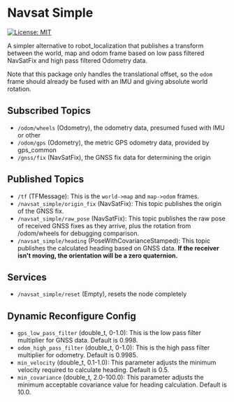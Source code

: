 # Navsat Simple

[![License: MIT](https://img.shields.io/badge/License-MIT-yellow.svg)](https://opensource.org/licenses/MIT)

A simpler alternative to robot_localization that publishes a transform between the world, map and odom frame based on low pass filtered NavSatFix and high pass filtered Odometry data. 

Note that this package only handles the translational offset, so the `odom` frame should already be fused with an IMU and giving absolute world rotation.

## Subscribed Topics

 - `/odom/wheels` (Odometry), the odometry data, presumed fused with IMU or other
 - `/odom/gps` (Odometry), the metric GPS odometry data, provided by gps_common
 - `/gnss/fix` (NavSatFix), the GNSS fix data for determining the origin

## Published Topics

 - `/tf` (TFMessage): This is the `world->map` and `map->odom` frames.
 - `/navsat_simple/origin_fix` (NavSatFix): This topic publishes the origin of the GNSS fix.
 - `/navsat_simple/raw_pose` (NavSatFix): This topic publishes the raw pose of received GNSS fixes as they arrive, plus the rotation from /odom/wheels for debugging comparison.
 - `/navsat_simple/heading` (PoseWithCovarianceStamped): This topic publishes the calculated heading based on GNSS data. **If the receiver isn't moving, the orientation will be a zero quaternion.**

## Services

- `/navsat_simple/reset` (Empty), resets the node completely

## Dynamic Reconfigure Config

 - `gps_low_pass_filter` (double_t, 0-1.0): This is the low pass filter multiplier for GNSS data. Default is 0.998.
 - `odom_high_pass_filter` (double_t, 0-1.0): This is the high pass filter multiplier for odometry. Default is 0.9985.
 - `min_velocity` (double_t, 0.1-1.0): This parameter adjusts the minimum velocity required to calculate heading. Default is 0.5.
 - `min_covariance` (double_t, 2.0-100.0): This parameter adjusts the minimum acceptable covariance value for heading calculation. Default is 10.0.
